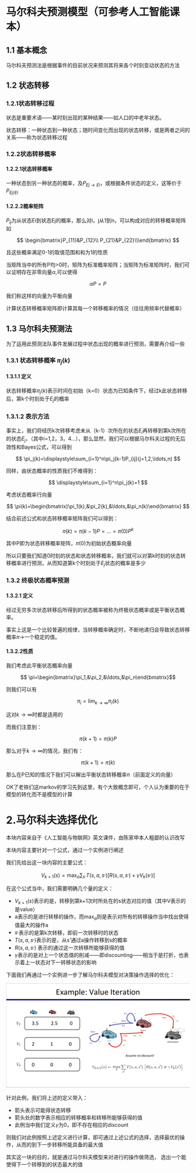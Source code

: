 # 马尔科夫预测模型（可参考人工智能课本）
## 1.1 基本概念
马尔科夫预测法是根据事件的目前状况来预测其将来各个时刻变动状态的方法
## 1.2 状态转移
### 1.2.1状态转移过程
状态是重要术语——某时刻出现的某种结果——如人口的中老年状态。

状态转移：一种状态到一种状态；随时间变化而出现的状态转移，或是两者之间的关系——称为状态转移过程 
### 1.2.2状态转移概率
#### 1.2.2.1状态转移概率
一种状态到另一种状态的概率，及$P_{Ej \rightarrow Ei}$，或根据条件状态的定义，这等价于$P_{Ej/Ei}$
#### 1.2.2.2概率矩阵
$P_{ij}$为从状态Ei到状态Ej的概率，那么对i，j从1到n，可以构成对应的转移概率矩阵如

$$
\begin{bmatrix}P_{11}&P_{12}\\
P_{21}&P_{22}\\\end{bmatrix}
$$

且这些概率满足0-1的取值范围和和为1的性质

当矩阵当中的所有P均>0时，矩阵为标准概率矩阵；当矩阵为标准矩阵时，我们可以证明存在非零向量$\alpha$,可以使得

$$ 
\alpha P=P
$$

我们称这样的向量为平衡向量

计算状态转移概率矩阵即计算其每一个转移概率的情况（往往用频率代替概率）

## 1.3 马尔科夫预测法
为了运用此预测法队事件发展过程中状态出现的概率进行预测，需要再介绍一些
### 1.3.1 状态转移概率 $\pi_j(k)$
#### 1.3.1.1 定义
状态转移概率$\pi_j(k)$表示时间在初始（k=0）状态为已知条件下，经过k此状态转移后，第k个时刻处于$E_j$的概率
### 1.3.1.2 表示方法
事实上，我们将经历k次转移考虑未从（k-1）次所在的状态$E_i$再转移到第k次所在的状态$E_j$，（其中i=1,2，3，4$\ldots$），那么显然，我们可以根据马尔科夫过程的无后效性和Bayes公式，可以得到

$$
\pi_j(k)=\displaystyle\sum_{i=1}^n\pi_j(k-1)P_{ij}(j=1,2,\ldots,n)
$$

同样，由状态概率的性质我们不难得到：

$$
\displaystyle\sum_{i=1}^n\pi_j(k)=1
$$

考虑状态概率行向量

$$
\pi(k)=\begin{bmatrix}\pi_1(k),&\pi_2(k),&\ldots,&\pi_n(k)\end{bmatrix}
$$

结合前述公式和状态转移概率矩阵我们可以得到：

$$
\pi(k)=\pi(k-1)P=\ldots=\pi(0)P^k
$$

其中P即为状态转移概率矩阵，$\pi(0)$为初始状态概率向量

所以只要我们知道0时刻的状态和状态转移概率，我们就可以对第k时刻的状态转移概率进行预测，从而知道第k个时刻处于$E_j$状态的概率是多少
### 1.3.2 终极状态概率预测
#### 1.3.2.1 定义
经过无穷多次状态转移后所得到的状态概率被称为终极状态概率或是平衡状态概率。

事实上这是一个比较普遍的规律，当转移概率确定时，不断地递归会导致状态转移概率$\pi\rightarrow$一个稳定的值。
#### 1.3.2.2性质
我们考虑此平衡状态概率向量

$$
\pi=\begin{bmatrix}\pi_1,&\pi_2,&\ldots,&\pi_n\end{bmatrix}$$

则我们可以有

$$
\pi_i=\displaystyle\lim_{k\rightarrow\infty}\pi_i(k)
$$

这对$k\rightarrow\infty$时都是适用的

而我们注意到：

$$
\pi(k+1)=\pi(k)P
$$

那么对于$k\rightarrow\infty$的情况，我们有：

$$
\pi(k+1)=\pi(k)
$$

那么在P已知的情况下我们可以解出平衡状态转移概率$\pi$（前面定义的向量）

OK了老铁们这markov的学习先到这里，有个大致概念即可，个人认为重要的在于模型的转化而不是模型的计算

# 2.马尔科夫选择优化
本块内容来自于《人工智能与物联网》英文课件，由陈家申本人粗鄙的认识改写

本块内容主要针对一个公式，通过一个实例进行阐述

我们先给出这一块内容的主要公式：

$$
V_{k+1}(s)=\displaystyle \max_a\sum_{s^,}T(s,a,s^,)[R(s,a,s^,)+\gamma V_k(s^,)]
$$

在这个公式当中，我们需要明确几个量的定义：
* $V_{k+1}(s)$表示的是，转移到第k+1次时所处在的s状态对应的值（其中V表示的是value）
* a表示的是进行转移的操作，而$\displaystyle\max_a$则是表示对所有的转移操作当中找出使得值最大的操作a
* $s^,$表示的是第k次转移，即前一次转移时的状态
* $T(s,a,s^,)$表示的是，从s’通过a操作转移到s的概率
* $R(s,a,s^,)$ 表示的通过这一次转移所能够获得的值
*  $\gamma$表示的是对上一个状态值的削减——即discounting——相当于是打折，也表示着上一状态对下一转移状态的影响

下面我们再通过一个实例进一步了解马尔科夫模型对决策操作选择的优化：

![alt text](f8c6a7cd90df827da00744b19b9d572.png)

针对此例，我们将上述的定义带入：
* 箭头表示可能得状态转移
* 箭头处的数字表示相应的转移概率和转移所能够获得的值
* 此例当中我们定义$\gamma$为0，即不存在相应的discount

则我们对此例按照上述定义进行计算，即可通过上述公式的选择，选择最优的操作，从而的到下一步转移所能具备的最大值

其实这一块的目的，就是通过马尔科夫模型来对进行的操作做筛选， 选出一个能使得下一个转移到的状态最大的值
